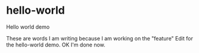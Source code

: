 # hello-world
Hello world demo

These are words I am writing because 
I am working on the "feature"
Edit for the hello-world demo.
OK I'm done now.
